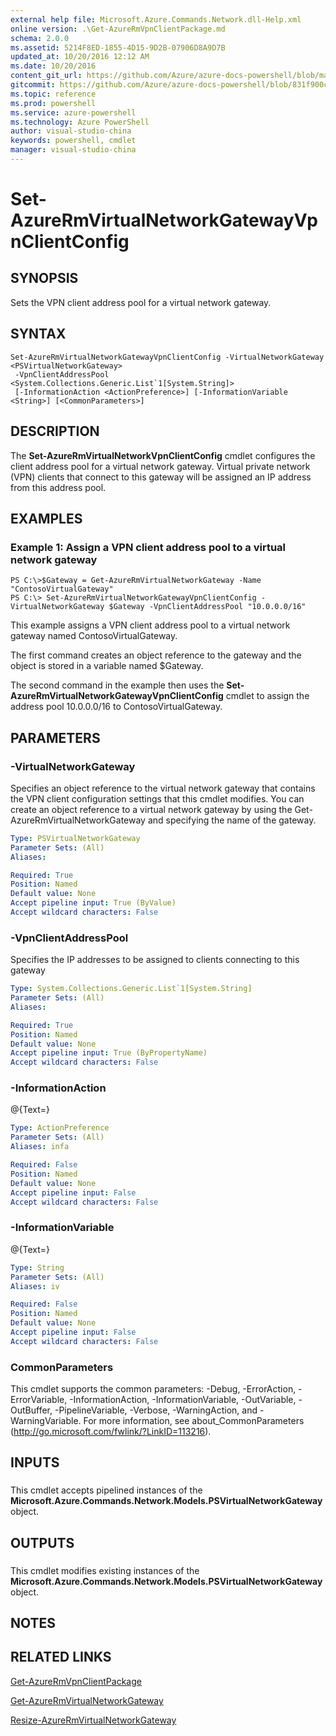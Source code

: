 ```yaml
---
external help file: Microsoft.Azure.Commands.Network.dll-Help.xml
online version: .\Get-AzureRmVpnClientPackage.md
schema: 2.0.0
ms.assetid: 5214F8ED-1855-4D15-9D2B-07906D8A9D7B
updated_at: 10/20/2016 12:12 AM
ms.date: 10/20/2016
content_git_url: https://github.com/Azure/azure-docs-powershell/blob/master/azureps-cmdlets-docs/ResourceManager/AzureRM.Network/v2.1.0/Set-AzureRmVirtualNetworkGatewayVpnClientConfig.md
gitcommit: https://github.com/Azure/azure-docs-powershell/blob/831f900c1a4babea8fcc8817cfbc25252a1aa872/azureps-cmdlets-docs/ResourceManager/AzureRM.Network/v2.1.0/Set-AzureRmVirtualNetworkGatewayVpnClientConfig.md
ms.topic: reference
ms.prod: powershell
ms.service: azure-powershell
ms.technology: Azure PowerShell
author: visual-studio-china
keywords: powershell, cmdlet
manager: visual-studio-china
---
```


# Set-AzureRmVirtualNetworkGatewayVpnClientConfig

## SYNOPSIS
Sets the VPN client address pool for a virtual network gateway.

## SYNTAX

```
Set-AzureRmVirtualNetworkGatewayVpnClientConfig -VirtualNetworkGateway <PSVirtualNetworkGateway>
 -VpnClientAddressPool <System.Collections.Generic.List`1[System.String]>
 [-InformationAction <ActionPreference>] [-InformationVariable <String>] [<CommonParameters>]
```

## DESCRIPTION
The **Set-AzureRmVirtualNetworkVpnClientConfig** cmdlet configures the client address pool for a virtual network gateway.
Virtual private network (VPN) clients that connect to this gateway will be assigned an IP address from this address pool.

## EXAMPLES

### Example 1: Assign a VPN client address pool to a virtual network gateway
```
PS C:\>$Gateway = Get-AzureRmVirtualNetworkGateway -Name "ContosoVirtualGateway"
PS C:\> Set-AzureRmVirtualNetworkGatewayVpnClientConfig -VirtualNetworkGateway $Gateway -VpnClientAddressPool "10.0.0.0/16"
```

This example assigns a VPN client address pool to a virtual network gateway named ContosoVirtualGateway.

The first command creates an object reference to the gateway and the object is stored in a variable named $Gateway.

The second command in the example then uses the **Set-AzureRmVirtualNetworkGatewayVpnClientConfig** cmdlet to assign the address pool 10.0.0.0/16 to ContosoVirtualGateway.

## PARAMETERS

### -VirtualNetworkGateway
Specifies an object reference to the virtual network gateway that contains the VPN client configuration settings that this cmdlet modifies.
You can create an object reference to a virtual network gateway by using the Get-AzureRmVirtualNetworkGateway and specifying the name of the gateway.

```yaml
Type: PSVirtualNetworkGateway
Parameter Sets: (All)
Aliases: 

Required: True
Position: Named
Default value: None
Accept pipeline input: True (ByValue)
Accept wildcard characters: False
```

### -VpnClientAddressPool
Specifies the IP addresses to be assigned to clients connecting to this gateway

```yaml
Type: System.Collections.Generic.List`1[System.String]
Parameter Sets: (All)
Aliases: 

Required: True
Position: Named
Default value: None
Accept pipeline input: True (ByPropertyName)
Accept wildcard characters: False
```

### -InformationAction
@{Text=}

```yaml
Type: ActionPreference
Parameter Sets: (All)
Aliases: infa

Required: False
Position: Named
Default value: None
Accept pipeline input: False
Accept wildcard characters: False
```

### -InformationVariable
@{Text=}

```yaml
Type: String
Parameter Sets: (All)
Aliases: iv

Required: False
Position: Named
Default value: None
Accept pipeline input: False
Accept wildcard characters: False
```

### CommonParameters
This cmdlet supports the common parameters: -Debug, -ErrorAction, -ErrorVariable, -InformationAction, -InformationVariable, -OutVariable, -OutBuffer, -PipelineVariable, -Verbose, -WarningAction, and -WarningVariable. For more information, see about_CommonParameters (http://go.microsoft.com/fwlink/?LinkID=113216).

## INPUTS

###  
This cmdlet accepts pipelined instances of the **Microsoft.Azure.Commands.Network.Models.PSVirtualNetworkGateway** object.

## OUTPUTS

###  
This cmdlet modifies existing instances of the **Microsoft.Azure.Commands.Network.Models.PSVirtualNetworkGateway** object.

## NOTES

## RELATED LINKS

[Get-AzureRmVpnClientPackage](.\Get-AzureRmVpnClientPackage.md)

[Get-AzureRmVirtualNetworkGateway](.\Get-AzureRmVirtualNetworkGateway.md)

[Resize-AzureRmVirtualNetworkGateway](.\Resize-AzureRmVirtualNetworkGateway.md)


